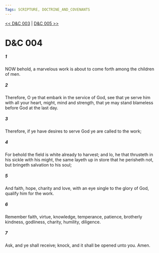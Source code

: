 ```yaml
---
Tags: SCRIPTURE, DOCTRINE_AND_COVENANTS
---
```


[<< D&C 003](DOCTRINE_AND_COVENANTS/D&C_003.md) | [D&C 005 >>](DOCTRINE_AND_COVENANTS/D&C_005.md)

# D&C 004

##### 1

NOW behold, a marvelous work is about to come forth among the children of men.

##### 2

Therefore, O ye that embark in the service of God, see that ye serve him with all your heart, might, mind and strength, that ye may stand blameless before God at the last day.

##### 3

Therefore, if ye have desires to serve God ye are called to the work;

##### 4

For behold the field is white already to harvest; and lo, he that thrusteth in his sickle with his might, the same layeth up in store that he perisheth not, but bringeth salvation to his soul;

##### 5

And faith, hope, charity and love, with an eye single to the glory of God, qualify him for the work.

##### 6

Remember faith, virtue, knowledge, temperance, patience, brotherly kindness, godliness, charity, humility, diligence.

##### 7

Ask, and ye shall receive; knock, and it shall be opened unto you. Amen.
